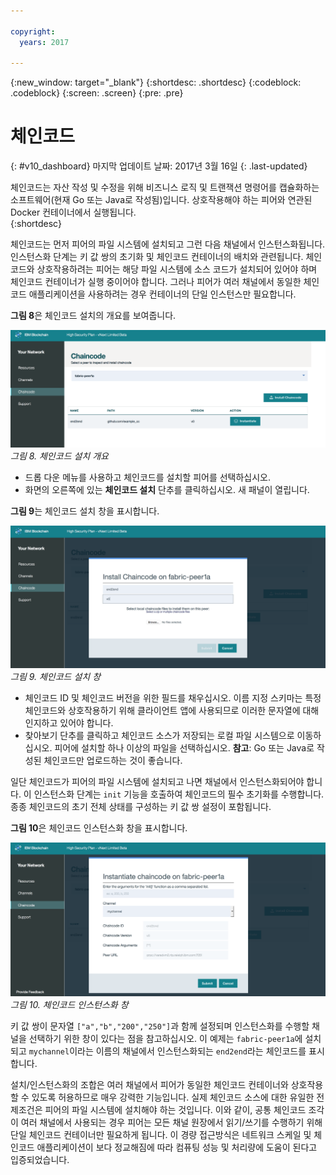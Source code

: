 ```yaml
---

copyright:
  years: 2017

---
```


{:new_window: target="_blank"}
{:shortdesc: .shortdesc}
{:codeblock: .codeblock}
{:screen: .screen}
{:pre: .pre}

# 체인코드
{: #v10_dashboard}
마지막 업데이트 날짜: 2017년 3월 16일
{: .last-updated}

체인코드는 자산 작성 및 수정을 위해 비즈니스 로직 및 트랜잭션 명령어를 캡슐화하는 소프트웨어(현재 Go 또는 Java로 작성됨)입니다.
상호작용해야 하는 피어와 연관된 Docker 컨테이너에서 실행됩니다.   
{:shortdesc}

체인코드는 먼저 피어의 파일 시스템에 설치되고 그런 다음 채널에서 인스턴스화됩니다. 인스턴스화 단계는 키 값 쌍의 초기화 및 체인코드 컨테이너의 배치와 관련됩니다. 체인코드와 상호작용하려는 피어는 해당 파일 시스템에 소스 코드가 설치되어 있어야 하며 체인코드 컨테이너가 실행 중이어야 합니다. 그러나 피어가 여러 채널에서 동일한 체인코드 애플리케이션을 사용하려는 경우 컨테이너의 단일 인스턴스만 필요합니다.   

**그림 8**은 체인코드 설치의 개요를 보여줍니다. 

![블록체인 네트워크](images/chaincode_install_overview.png "체인코드 설치")
*그림 8. 체인코드 설치 개요*

* 드롭 다운 메뉴를 사용하고 체인코드를 설치할 피어를 선택하십시오.   
* 화면의 오른쪽에 있는 **체인코드 설치** 단추를 클릭하십시오. 새 패널이 열립니다. 

**그림 9**는 체인코드 설치 창을 표시합니다. 

![블록체인 네트워크](images/chaincode_install.png "체인코드 설치")
*그림 9. 체인코드 설치 창*

* 체인코드 ID 및 체인코드 버전을 위한 필드를 채우십시오. 이름 지정 스키마는 특정 체인코드와 상호작용하기 위해 클라이언트 앱에 사용되므로 이러한 문자열에 대해 인지하고 있어야 합니다. 
* 찾아보기 단추를 클릭하고 체인코드 소스가 저장되는 로컬 파일 시스템으로 이동하십시오. 피어에 설치할 하나 이상의 파일을 선택하십시오. **참고**: Go 또는 Java로 작성된 체인코드만 업로드하는 것이 좋습니다.   

일단 체인코드가 피어의 파일 시스템에 설치되고 나면 채널에서 인스턴스화되어야 합니다. 이 인스턴스화 단계는 `init` 기능을 호출하여 체인코드의 필수 초기화를 수행합니다. 종종 체인코드의 초기 전체 상태를 구성하는 키 값 쌍 설정이 포함됩니다. 

**그림 10**은 체인코드 인스턴스화 창을 표시합니다.  

![블록체인 네트워크](images/chaincode_instantiate.png "체인코드 인스턴스화")
*그림 10. 체인코드 인스턴스화 창*

키 값 쌍이 문자열 `["a","b","200","250"]`과 함께 설정되며 인스턴스화를 수행할 채널을 선택하기 위한 창이 있다는 점을 참고하십시오. 이 예제는 `fabric-peer1a`에 설치되고 `mychannel`이라는 이름의 채널에서 인스턴스화되는 `end2end`라는 체인코드를 표시합니다. 

설치/인스턴스화의 조합은 여러 채널에서 피어가 동일한 체인코드 컨테이너와 상호작용할 수 있도록 허용하므로 매우 강력한 기능입니다. 실제 체인코드 소스에 대한 유일한 전제조건은 피어의 파일 시스템에 설치해야 하는 것입니다. 이와 같이, 공통 체인코드 조각이 여러 채널에서 사용되는 경우 피어는 모든 채널 원장에서 읽기/쓰기를 수행하기 위해 단일 체인코드 컨테이너만 필요하게 됩니다. 이 경량 접근방식은 네트워크 스케일 및 체인코드 애플리케이션이 보다 정교해짐에 따라 컴퓨팅 성능 및 처리량에 도움이 된다고 입증되었습니다.     
